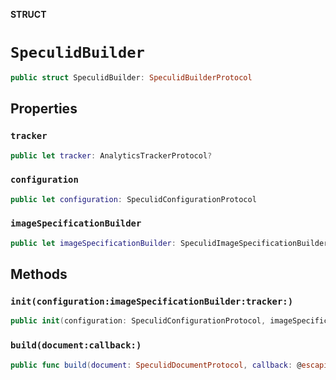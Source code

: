 **STRUCT**

# `SpeculidBuilder`

```swift
public struct SpeculidBuilder: SpeculidBuilderProtocol
```

## Properties
### `tracker`

```swift
public let tracker: AnalyticsTrackerProtocol?
```

### `configuration`

```swift
public let configuration: SpeculidConfigurationProtocol
```

### `imageSpecificationBuilder`

```swift
public let imageSpecificationBuilder: SpeculidImageSpecificationBuilderProtocol
```

## Methods
### `init(configuration:imageSpecificationBuilder:tracker:)`

```swift
public init(configuration: SpeculidConfigurationProtocol, imageSpecificationBuilder: SpeculidImageSpecificationBuilderProtocol, tracker: AnalyticsTrackerProtocol? = nil)
```

### `build(document:callback:)`

```swift
public func build(document: SpeculidDocumentProtocol, callback: @escaping ((Error?) -> Void))
```
